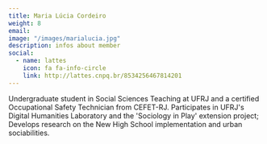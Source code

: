 ```yaml
---
title: Maria Lúcia Cordeiro
weight: 8
email:
image: "/images/marialucia.jpg"
description: infos about member
social:
  - name: lattes
    icon: fa fa-info-circle
    link: http://lattes.cnpq.br/8534256467814201
---
```


Undergraduate student in Social Sciences Teaching at UFRJ and a certified Occupational Safety Technician from CEFET-RJ. Participates in UFRJ's Digital Humanities Laboratory and the 'Sociology in Play' extension project; Develops research on the New High School implementation and urban sociabilities.
